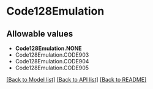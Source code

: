 # Code128Emulation


## Allowable values

* **Code128Emulation.NONE**
* Code128Emulation.CODE903
* Code128Emulation.CODE904
* Code128Emulation.CODE905

[[Back to Model list]](../README.md#documentation-for-models) [[Back to API list]](../README.md#documentation-for-api-endpoints) [[Back to README]](../README.md)

